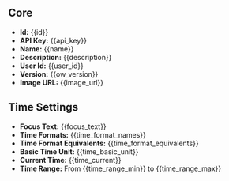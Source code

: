 ## Core 
- **Id:** {{id}}
- **API Key:** {{api_key}}
- **Name:** {{name}}
- **Description:** {{description}}
- **User Id:** {{user_id}}
- **Version:** {{ow_version}}
- **Image URL:** {{image_url}}

## Time Settings
- **Focus Text:** {{focus_text}}
- **Time Formats:** {{time_format_names}}
- **Time Format Equivalents:** {{time_format_equivalents}}
- **Basic Time Unit:** {{time_basic_unit}}
- **Current Time:** {{time_current}}
- **Time Range:** From {{time_range_min}} to {{time_range_max}}

 
